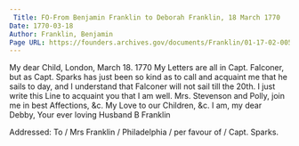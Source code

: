 ```yaml
---
 Title: FO-From Benjamin Franklin to Deborah Franklin, 18 March 1770
Date: 1770-03-18
Author: Franklin, Benjamin
Page URL: https://founders.archives.gov/documents/Franklin/01-17-02-0052
---
```


My dear Child,
London, March 18. 1770
My Letters are all in Capt. Falconer, but as Capt. Sparks has just been so kind as to call and acquaint me that he sails to day, and I understand that Falconer will not sail till the 20th. I just write this Line to acquaint you that I am well. Mrs. Stevenson and Polly, join me in best Affections, &c. My Love to our Children, &c. I am, my dear Debby, Your ever loving Husband
B Franklin
 
Addressed: To / Mrs Franklin / Philadelphia / per favour of / Capt. Sparks.

